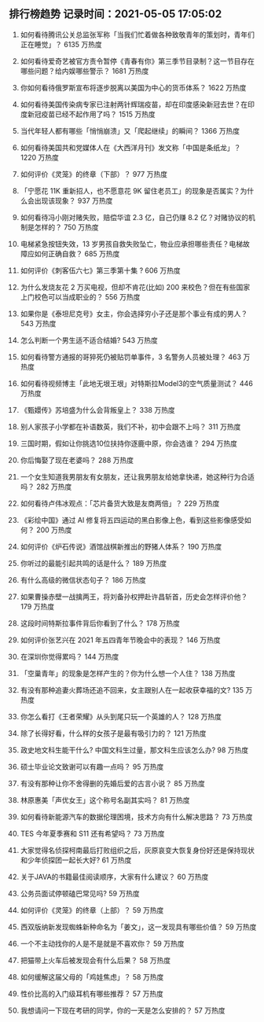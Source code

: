 
## 排行榜趋势 记录时间：2021-05-05 17:05:02
  
  1. 如何看待腾讯公关总监张军称「当我们忙着做各种致敬青年的策划时，青年们正在睡觉」？ 6135 万热度
    
  2. 如何看待爱奇艺被官方责令暂停《青春有你》第三季节目录制？这一节目存在哪些问题？给内娱哪些警示？ 1681 万热度
    
  3. 你如何看待俄罗斯宣布将逐步脱离以美国为中心的货币体系？ 1622 万热度
    
  4. 如何看待美国传染病专家已注射两针辉瑞疫苗，却在印度感染新冠去世？在印度新冠疫苗已经不起作用了吗？ 1515 万热度
    
  5. 当代年轻人都有哪些「悄悄崩溃」又「爬起继续」的瞬间？ 1366 万热度
    
  6. 如何看待美国共和党媒体人在《大西洋月刊》发文称「中国是条纸龙」？ 1220 万热度
    
  7. 如何评价《灵笼》的终章（下部）？ 977 万热度
    
  8. 「宁愿花 11K 重新招人，也不愿意花 9K 留住老员工」的现象是否属实？为什么会出现该现象？ 937 万热度
    
  9. 如何看待冯小刚对赌失败，赔偿华谊 2.3 亿，自己仍赚 8.2 亿？对赌协议的机制是怎样的？ 750 万热度
    
  10. 电梯紧急按钮失效，13 岁男孩自救失败坠亡，物业应承担哪些责任？电梯故障应如何正确自救？ 685 万热度
    
  11. 如何评价《刺客伍六七》第三季第十集 ? 606 万热度
    
  12. 为什么发烧友花 2 万买电视，但却不肯花(比如) 200 来校色？但在有些国家上门校色可以当成职业的？ 556 万热度
    
  13. 如果你是《泰坦尼克号》女主，你会选择穷小子还是那个事业有成的男人？ 543 万热度
    
  14. 怎么判断一个男生适不适合结婚? 543 万热度
    
  15. 如何看待警方通报的哥猝死仍被贴罚单事件，3 名警务人员被处理？ 463 万热度
    
  16. 如何看待视频博主「此地无垠王垠」对特斯拉Model3的空气质量测试？ 446 万热度
    
  17. 《甄嬛传》苏培盛为什么会背叛皇上？ 338 万热度
    
  18. 别人家孩子小学都在补语数英，我们不补，初中会跟不上吗？ 311 万热度
    
  19. 三国时期，假如让你挑选10位扶持你逐鹿中原，你会选谁？ 294 万热度
    
  20. 你后悔娶了现在老婆吗？ 288 万热度
    
  21. 一个女生知道我男朋友有女朋友，还让我男朋友给她拿快递，她这种行为合适吗？ 282 万热度
    
  22. 如何看待卢伟冰观点：「芯片备货大致是友商两倍」？ 229 万热度
    
  23. 《彩绘中国》通过 AI 修复将五四运动的黑白影像上色，看到这些影像感受如何？ 200 万热度
    
  24. 如何评价《炉石传说》酒馆战棋新推出的野猪人体系？ 190 万热度
    
  25. 你听过的最能引起共鸣的话是什么？ 189 万热度
    
  26. 有什么高级的微信状态句子？ 186 万热度
    
  27. 如果曹操赤壁一战擒两王，将刘备孙权押赴许昌斩首，历史会怎样评价他？ 179 万热度
    
  28. 这段时间特斯拉事件背后你看到了什么？ 178 万热度
    
  29. 如何评价张艺兴在 2021 年五四青年节晚会中的表现？ 146 万热度
    
  30. 在深圳你觉得累吗？ 144 万热度
    
  31. 「空巢青年」的现象是怎样产生的？你为什么想一个人住？ 138 万热度
    
  32. 有没有那种追妻火葬场还追不回来，女主跟别人在一起收获幸福的文? 135 万热度
    
  33. 你怎么看打《王者荣耀》从头到尾只玩一个英雄的人？ 128 万热度
    
  34. 除了长得好看，什么样的女孩子是最有吸引力的？ 121 万热度
    
  35. 政史地文科生能干什么? 中国文科生过量，那文科生应该怎么办? 98 万热度
    
  36. 硕士毕业论文致谢可以有趣一点吗？ 95 万热度
    
  37. 有没有那种让你不舍得删的先婚后爱的古言小说？ 85 万热度
    
  38. 林原惠美「声优女王」这个称号名副其实吗？ 81 万热度
    
  39. 如何看待新能源汽车的数据伦理困境，技术方向有什么解决思路？ 73 万热度
    
  40. TES 今年夏季赛和 S11 还有希望吗？ 73 万热度
    
  41. 大家觉得名侦探柯南最后打败组织之后，灰原哀变大恢复身份好还是保持现状和少年侦探团一起长大好? 61 万热度
    
  42. 关于JAVA的书籍最佳阅读顺序，大家有什么建议？ 60 万热度
    
  43. 公务员面试停顿磕巴常见吗? 59 万热度
    
  44. 如何评价《灵笼》的终章（上部）？ 59 万热度
    
  45. 西双版纳新发现蜘蛛新种命名为「姜文」，这一发现具有哪些价值？ 59 万热度
    
  46. 一个不主动找你的人是不是就是不喜欢你？ 59 万热度
    
  47. 把猫带上火车后被发现会有什么后果？ 58 万热度
    
  48. 如何缓解这届父母的「鸡娃焦虑」？ 58 万热度
    
  49. 性价比高的入门级耳机有哪些推荐？ 57 万热度
    
  50. 我想请问一下现在考研的同学，你的一天是怎么安排的？ 57 万热度
    